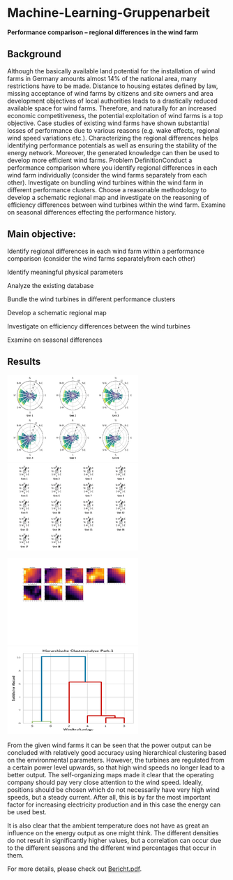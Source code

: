 # Machine-Learning-Gruppenarbeit
**Performance comparison – regional differences in the wind farm**

## Background 
Although the basically available land potential for the installation of wind farms in Germany amounts almost 14% of the national area, many restrictions have to be made. Distance to housing estates defined by law, missing acceptance of wind farms by citizens and site owners and area development objectives of local authorities  leads  to  a  drastically  reduced  available  space  for  wind  farms.  Therefore,  and  naturally  for  an  increased  economic  competitiveness,  the potential exploitation of wind farms is a top objective. Case studies of existing wind farms have shown substantial losses of performance due to various reasons (e.g. wake  effects,  regional  wind  speed  variations  etc.).  Characterizing  the  regional differences helps   identifying   performance   potentials   as   well   as   ensuring   the   stability   of   the   energy   network. Moreover, the  generated   knowledge can then be used to develop more efficient wind farms. Problem DefinitionConduct a performance comparison where you identify regional differences in each  wind  farm  individually  (consider  the  wind  farms  separately  from  each  other). Investigate on bundling wind turbines within the wind farm in different performance clusters. Choose a reasonable methodology to develop a schematic regional map and investigate on the reasoning of efficiency differences between wind turbines within the wind farm. Examine on seasonal differences effecting the performance history.

## Main objective: 

Identify regional differences in each wind farm within a performance comparison (consider the wind farms separatelyfrom each other)

Identify meaningful physical parameters 

Analyze the existing database 

Bundle the wind turbines in different performance clusters

Develop a schematic regional map

Investigate on efficiency differences between the wind turbines

Examine on seasonal differences

## Results

<p float="left">
  <img src="https://github.com/LiLiu1118/Machine-Learning-Gruppenarbeit/blob/main/Abbildungen/WindRosePark1.png" width="300" height="200"/>
  <img src="https://github.com/LiLiu1118/Machine-Learning-Gruppenarbeit/blob/main/Abbildungen/WindRosePark2.png"  width="300" height="200" /> 
</p>

<p float="left">
  <img src="https://github.com/LiLiu1118/Machine-Learning-Gruppenarbeit/blob/main/Abbildungen/SOM-Park1.png" width="300" height="200"/>
  <img src="https://github.com/LiLiu1118/Machine-Learning-Gruppenarbeit/blob/main/Abbildungen/AmbientHirachicalPark1.png" width="300" height="200"/>
</p>


From the given wind farms it can be seen that the power output can be concluded with relatively good accuracy using hierarchical clustering based on the environmental parameters. However, the turbines are regulated from a certain power level upwards, so that high wind speeds no longer lead to a better output. The self-organizing maps made it clear that the operating company should pay very close attention to the wind speed. Ideally, positions should be chosen which do not necessarily have very high wind speeds, but a steady current. After all, this is by far the most important factor for increasing electricity production and in this case the energy can be used best. 

It is also clear that the ambient temperature does not have as great an influence on the energy output as one might think. The different densities do not result in significantly higher values, but a correlation can occur due to the different seasons and the different wind percentages that occur in them.

For more details, please check out [Bericht.pdf](https://github.com/LiLiu1118/Machine-Learning-Gruppenarbeit/blob/main/Bericht.pdf).
